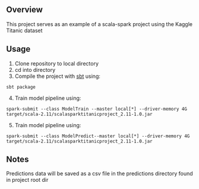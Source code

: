 ## Overview
This project serves as an example of a scala-spark project using the Kaggle Titanic dataset

## Usage
1. Clone repository to local directory
2. cd into directory
3. Compile the project with [sbt](https://www.scala-sbt.org/) using:
```
sbt package
```
4. Train model pipeline using:
 ```
 spark-submit --class ModelTrain --master local[*] --driver-memory 4G target/scala-2.11/scalasparktitanicproject_2.11-1.0.jar
 ```
5. Train model pipeline using:
 ```
 spark-submit --class ModelPredict--master local[*] --driver-memory 4G target/scala-2.11/scalasparktitanicproject_2.11-1.0.jar
 ```

## Notes
Predictions data will be saved as a csv file in the predictions directory found in project root dir